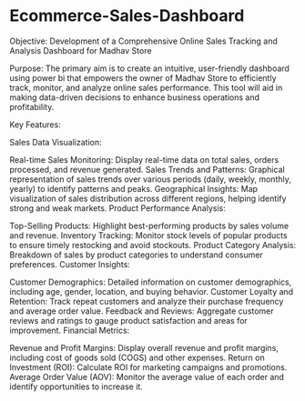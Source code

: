# Ecommerce-Sales-Dashboard


Objective: Development of a Comprehensive Online Sales Tracking and Analysis Dashboard for Madhav Store

Purpose:
The primary aim is to create an intuitive, user-friendly dashboard using power bi that empowers the owner of Madhav Store to efficiently track, monitor, and analyze online sales performance. This tool will aid in making data-driven decisions to enhance business operations and profitability.

Key Features:

Sales Data Visualization:

Real-time Sales Monitoring: Display real-time data on total sales, orders processed, and revenue generated.
Sales Trends and Patterns: Graphical representation of sales trends over various periods (daily, weekly, monthly, yearly) to identify patterns and peaks.
Geographical Insights: Map visualization of sales distribution across different regions, helping identify strong and weak markets.
Product Performance Analysis:

Top-Selling Products: Highlight best-performing products by sales volume and revenue.
Inventory Tracking: Monitor stock levels of popular products to ensure timely restocking and avoid stockouts.
Product Category Analysis: Breakdown of sales by product categories to understand consumer preferences.
Customer Insights:

Customer Demographics: Detailed information on customer demographics, including age, gender, location, and buying behavior.
Customer Loyalty and Retention: Track repeat customers and analyze their purchase frequency and average order value.
Feedback and Reviews: Aggregate customer reviews and ratings to gauge product satisfaction and areas for improvement.
Financial Metrics:

Revenue and Profit Margins: Display overall revenue and profit margins, including cost of goods sold (COGS) and other expenses.
Return on Investment (ROI): Calculate ROI for marketing campaigns and promotions.
Average Order Value (AOV): Monitor the average value of each order and identify opportunities to increase it.
